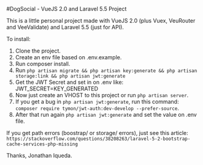 #DogSocial - VueJS 2.0 and Laravel 5.5 Project

This is a little personal project made with VueJS 2.0 (plus Vuex, VeuRouter and VeeValidate) and Laravel 5.5 (just for API).

To install:

1) Clone the project.
2) Create an env file based on .env.example.
3) Run composer install.
4) Run `php artisan migrate && php artisan key:generate && php artisan storage:link && php artisan jwt:generate`
5) Get the JWT Secret and set in on .env like: JWT_SECRET=KEY_GENERATED
5) Now just create an VHOST to this project or run `php artisan server`.
6) If you get a bug in `php artisan jwt:generate`, run this command: `composer require tymon/jwt-auth:dev-develop --prefer-source`.
7) After that run again `php artisan jwt:generate` and set the value on .env file.

If you get path errors (boostrap/ or storage/ errors), just see this article: `https://stackoverflow.com/questions/38208263/laravel-5-2-bootstrap-cache-services-php-missing`

Thanks,
Jonathan Iqueda.